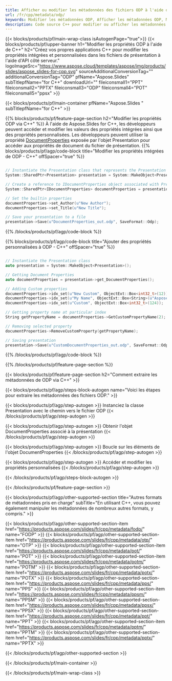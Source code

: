 ```yaml
---
title: Afficher ou modifier les métadonnées des fichiers ODP à l'aide de C++
url: /fr/cpp/metadata/odp/
keywords: Modifier les métadonnées ODP, Afficher les métadonnées ODP, Modifier les propriétés ODP, Afficher les propriétés ODP
description: Code source C++ pour modifier ou afficher les métadonnées du format ODP.
---
```


{{< blocks/products/pf/main-wrap-class isAutogenPage="true">}}
{{< blocks/products/pf/upper-banner h1="Modifier les propriétés ODP à l'aide de C++" h2="Créez vos propres applications C++ pour modifier les propriétés intégrées et personnalisées dans les fichiers de présentation à l'aide d'API côté serveur." logoImageSrc="https://www.aspose.cloud/templates/aspose/img/products/slides/aspose_slides-for-cpp.svg" sourceAdditionalConversionTag="" additionalConversionTag="ODP" pfName="Aspose.Slides" subTitlepfName="for C++" downloadUrl="" fileiconsmall1="PPT" fileiconsmall2="PPTX" fileiconsmall3="ODP" fileiconsmall4="POT" fileiconsmall5="ppsx" >}}

{{< blocks/products/pf/main-container pfName="Aspose.Slides " subTitlepfName="for C++" >}}

{{% blocks/products/pf/feature-page-section  h2="Modifier les propriétés ODP via C++" %}}
À l'aide de Aspose.Slides for C++, les développeurs peuvent accéder et modifier les valeurs des propriétés intégrées ainsi que des propriétés personnalisées. Les développeurs peuvent utiliser la propriété [DocumentProperties](https://reference.aspose.com/slides/cpp/aspose.slides/documentproperties/) exposée par l'objet Presentation pour accéder aux propriétés de document du fichier de présentation.
{{% blocks/products/pf/agp/code-block title="Modifier les propriétés intégrées de ODP - C++" offSpacer="true" %}}

```cpp

// Instantiate the Presentation class that represents the Presentation
System::SharedPtr<Presentation> presentation = System::MakeObject<Presentation>(u"presentation.odp");

// Create a reference to IDocumentProperties object associated with Presentation
System::SharedPtr<IDocumentProperties> documentProperties = presentation->get_DocumentProperties();

// Set the builtin properties
documentProperties->set_Author(u"New Author");
documentProperties->set_Title(u"New Title");

// Save your presentation to a file
presentation->Save(u"DocumentProperties_out.odp", SaveFormat::Odp);
```

{{% /blocks/products/pf/agp/code-block %}}

{{% blocks/products/pf/agp/code-block title="Ajouter des propriétés personnalisées à ODP - C++" offSpacer="true" %}}

```cpp

// Instantiate the Presentation class
auto presentation = System::MakeObject<Presentation>();

// Getting Document Properties
auto documentProperties = presentation->get_DocumentProperties();

// Adding Custom properties
documentProperties->idx_set(u"New Custom", ObjectExt::Box<int32_t>(12));
documentProperties->idx_set(u"My Name", ObjectExt::Box<String>(u"Aspose Metadata Editor"));
documentProperties->idx_set(u"Custom", ObjectExt::Box<int32_t>(124));

// Getting property name at particular index
String getPropertyName = documentProperties->GetCustomPropertyName(2);

// Removing selected property
documentProperties->RemoveCustomProperty(getPropertyName);

// Saving presentation
presentation->Save(u"CustomDocumentProperties_out.odp", SaveFormat::Odp);
```

{{% /blocks/products/pf/agp/code-block %}}

{{% /blocks/products/pf/feature-page-section %}}

{{< blocks/products/pf/feature-page-section  h2="Comment extraire les métadonnées de ODP via C++" >}}

{{< blocks/products/pf/agp/steps-block-autogen name="Voici les étapes pour extraire les métadonnées des fichiers ODP." >}}

{{< blocks/products/pf/agp/step-autogen >}}
Instanciez la classe Presentation avec le chemin vers le fichier ODP
{{< /blocks/products/pf/agp/step-autogen >}}

{{< blocks/products/pf/agp/step-autogen >}}
Obtenir l'objet DocumentProperties associé à la présentation
{{< /blocks/products/pf/agp/step-autogen >}}

{{< blocks/products/pf/agp/step-autogen >}}
Boucle sur les éléments de l'objet DocumentProperties
{{< /blocks/products/pf/agp/step-autogen >}}

{{< blocks/products/pf/agp/step-autogen >}}
Accéder et modifier les propriétés personnalisées
{{< /blocks/products/pf/agp/step-autogen >}}

{{< /blocks/products/pf/agp/steps-block-autogen >}}

{{< /blocks/products/pf/feature-page-section >}}

{{< blocks/products/pf/agp/other-supported-section title="Autres formats de métadonnées pris en charge" subTitle="En utilisant C++, vous pouvez également manipuler les métadonnées de nombreux autres formats, y compris." >}}

{{< blocks/products/pf/agp/other-supported-section-item href="https://products.aspose.com/slides/fr/cpp/metadata/fodp/" name="FODP" >}}
{{< blocks/products/pf/agp/other-supported-section-item href="https://products.aspose.com/slides/fr/cpp/metadata/otp/" name="OTP" >}}
{{< blocks/products/pf/agp/other-supported-section-item href="https://products.aspose.com/slides/fr/cpp/metadata/pot/" name="POT" >}}
{{< blocks/products/pf/agp/other-supported-section-item href="https://products.aspose.com/slides/fr/cpp/metadata/potm/" name="POTM" >}}
{{< blocks/products/pf/agp/other-supported-section-item href="https://products.aspose.com/slides/fr/cpp/metadata/potx/" name="POTX" >}}
{{< blocks/products/pf/agp/other-supported-section-item href="https://products.aspose.com/slides/fr/cpp/metadata/pps/" name="PPS" >}}
{{< blocks/products/pf/agp/other-supported-section-item href="https://products.aspose.com/slides/fr/cpp/metadata/ppsm/" name="PPSM" >}}
{{< blocks/products/pf/agp/other-supported-section-item href="https://products.aspose.com/slides/fr/cpp/metadata/ppsx/" name="PPSX" >}}
{{< blocks/products/pf/agp/other-supported-section-item href="https://products.aspose.com/slides/fr/cpp/metadata/ppt/" name="PPT" >}}
{{< blocks/products/pf/agp/other-supported-section-item href="https://products.aspose.com/slides/fr/cpp/metadata/pptm/" name="PPTM" >}}
{{< blocks/products/pf/agp/other-supported-section-item href="https://products.aspose.com/slides/fr/cpp/metadata/pptx/" name="PPTX" >}}


{{< /blocks/products/pf/agp/other-supported-section >}}

{{< /blocks/products/pf/main-container >}}
    
{{< /blocks/products/pf/main-wrap-class >}}